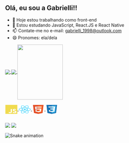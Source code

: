## Olá, eu sou a Gabrielli!!


- 🔭 Hoje estou trabalhando como front-end
- 🌱 Estou estudando JavaScript, React.JS e React Native 
- 📫 Contate-me no e-mail: gabrielli_1998@outlook.com
- 😄 Pronomes: ela/dela

<div>
  <a href="https://github.com/DevGabiMrqs">
  <img height="180em"   align="center" src="https://github-readme-stats.vercel.app/api?username=DevGabiMrqs&show_icons=true&theme=react&include_all_commits=true&count_private=true"/>
    
  <img height="180em"  align="center" src="https://github-readme-stats.vercel.app/api/top-langs/?username=DevGabiMrqs&layout=compact&langs_count=7&theme=react" />

  <img align="center" width="148" height="180" src="https://media1.tenor.com/images/68e8337fb4eb7e40645d832c64762a8b/tenor.gif?itemid=19443613">
    
</div>
  

<div style="display: inline_block"><br>
  <img align="center" alt="JS" height="30" width="40" src="https://raw.githubusercontent.com/devicons/devicon/master/icons/javascript/javascript-plain.svg">
  <img align="center" alt="React" height="30" width="40" src="https://raw.githubusercontent.com/devicons/devicon/master/icons/react/react-original.svg">
  <img align="center" alt="HTML" height="30" width="40" src="https://raw.githubusercontent.com/devicons/devicon/master/icons/html5/html5-original.svg">
  <img align="center" alt="CSS" height="30" width="40" src="https://raw.githubusercontent.com/devicons/devicon/master/icons/css3/css3-original.svg">
</div>

##
 
  <a href = "mailto:gabrielli_1998@outlook.com"><img src="https://img.shields.io/badge/-Outlook-%23333?style=for-the-badge&logo=outlook&logoColor=white" target="_blank"></a>
  <a href=https://br.linkedin.com/in/gabrielli-marques-carvalho-4048841b7 target="_blank"><img src="https://img.shields.io/badge/-LinkedIn-%230077B5?style=for-the-badge&logo=linkedin&logoColor=white" target="_blank"></a> 
  
  
 

  ![Snake animation](https://github.com/devgabimrqs/blob/output/github-contribution-grid-snake.svg)

  
 
